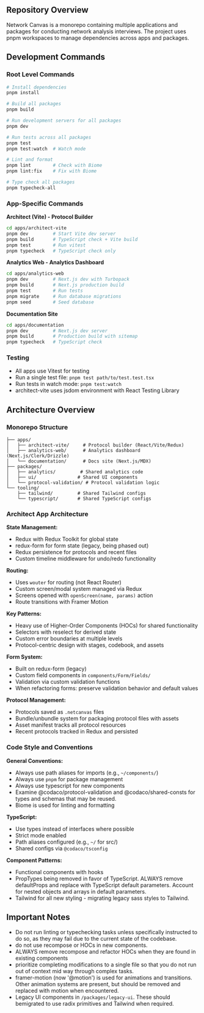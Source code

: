 ## Repository Overview

Network Canvas is a monorepo containing multiple applications and packages for conducting network analysis interviews. The project uses pnpm workspaces to manage dependencies across apps and packages.

## Development Commands

### Root Level Commands

```bash
# Install dependencies
pnpm install

# Build all packages
pnpm build

# Run development servers for all packages
pnpm dev

# Run tests across all packages
pnpm test
pnpm test:watch  # Watch mode

# Lint and format
pnpm lint        # Check with Biome
pnpm lint:fix    # Fix with Biome

# Type check all packages
pnpm typecheck-all
```

### App-Specific Commands

**Architect (Vite) - Protocol Builder**

```bash
cd apps/architect-vite
pnpm dev         # Start Vite dev server
pnpm build       # TypeScript check + Vite build
pnpm test        # Run vitest
pnpm typecheck   # TypeScript check only
```

**Analytics Web - Analytics Dashboard**

```bash
cd apps/analytics-web
pnpm dev         # Next.js dev with Turbopack
pnpm build       # Next.js production build
pnpm test        # Run tests
pnpm migrate     # Run database migrations
pnpm seed        # Seed database
```

**Documentation Site**

```bash
cd apps/documentation
pnpm dev         # Next.js dev server
pnpm build       # Production build with sitemap
pnpm typecheck   # TypeScript check
```

### Testing

- All apps use Vitest for testing
- Run a single test file: `pnpm test path/to/test.test.tsx`
- Run tests in watch mode: `pnpm test:watch`
- architect-vite uses jsdom environment with React Testing Library

## Architecture Overview

### Monorepo Structure

```
├── apps/
│   ├── architect-vite/     # Protocol builder (React/Vite/Redux)
│   ├── analytics-web/      # Analytics dashboard (Next.js/Clerk/Drizzle)
│   └── documentation/      # Docs site (Next.js/MDX)
├── packages/
│   ├── analytics/         # Shared analytics code
│   ├── ui/               # Shared UI components
│   └── protocol-validation/ # Protocol validation logic
└── tooling/
    ├── tailwind/         # Shared Tailwind configs
    └── typescript/       # Shared TypeScript configs
```

### Architect App Architecture

**State Management:**

- Redux with Redux Toolkit for global state
- redux-form for form state (legacy, being phased out)
- Redux persistence for protocols and recent files
- Custom timeline middleware for undo/redo functionality

**Routing:**

- Uses `wouter` for routing (not React Router)
- Custom screen/modal system managed via Redux
- Screens opened with `openScreen(name, params)` action
- Route transitions with Framer Motion

**Key Patterns:**

- Heavy use of Higher-Order Components (HOCs) for shared functionality
- Selectors with reselect for derived state
- Custom error boundaries at multiple levels
- Protocol-centric design with stages, codebook, and assets

**Form System:**

- Built on redux-form (legacy)
- Custom field components in `components/Form/Fields/`
- Validation via custom validation functions
- When refactoring forms: preserve validation behavior and default values

**Protocol Management:**

- Protocols saved as `.netcanvas` files
- Bundle/unbundle system for packaging protocol files with assets
- Asset manifest tracks all protocol resources
- Recent protocols tracked in Redux and persisted

### Code Style and Conventions

**General Conventions:**

- Always use path aliases for imports (e.g., `~/components/`)
- Always use `pnpm` for package management
- Always use typescript for new components
- Examine @codaco/protocol-validation and @codaco/shared-consts for types and schemas that may be reused.
- Biome is used for linting and formatting

**TypeScript:**

- Use types instead of interfaces where possible
- Strict mode enabled
- Path aliases configured (e.g., `~/` for src/)
- Shared configs via `@codaco/tsconfig`

**Component Patterns:**

- Functional components with hooks
- PropTypes being removed in favor of TypeScript. ALWAYS remove defaultProps and replace with TypeScript default parameters. Account for nested objects and arrays in default parameters.
- Tailwind for all new styling - migrating legacy sass styles to Tailwind.

## Important Notes

- Do not run linting or typechecking tasks unless specifically instructed to do so, as they may fail due to the current state of the codebase.
- do not use recompose or HOCs in new components.
- ALWAYS remove recompose and refactor HOCs when they are found in existing components
- prioritize completing modifications to a single file so that you do not run out of context mid way through complex tasks.
- framer-motion (now '@motion') is used for animations and transitions. Other animation systems are present, but should be removed and replaced with motion when encountered.
- Legacy UI components in `/packages/legacy-ui`. These should bemigrated to use radix primitives and Tailwind when required.
